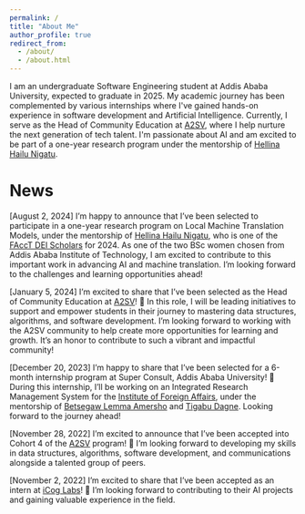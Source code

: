 ```yaml
---
permalink: /
title: "About Me"
author_profile: true
redirect_from: 
  - /about/
  - /about.html
---
```


I am an undergraduate Software Engineering student at Addis Ababa University, expected to graduate in 2025. My academic journey has been complemented by various internships where I've gained hands-on experience in software development and Artificial Intelligence. Currently, I serve as the Head of Community Education at [A2SV](https://a2sv.org/), where I help nurture the next generation of tech talent. I'm passionate about AI and am excited to be part of a one-year research program under the mentorship of [Hellina Hailu Nigatu](https://hhnigatu.github.io/).

News
======
[August 2, 2024]
I’m happy to announce that I’ve been selected to participate in a one-year research program on Local Machine Translation Models, under the mentorship of [Hellina Hailu Nigatu](https://hhnigatu.github.io/), who is one of the [FAccT DEI Scholars](https://facctconference.org/2024/deischolars) for 2024. As one of the two BSc women chosen from Addis Ababa Institute of Technology, I am excited to contribute to this important work in advancing AI and machine translation. I’m looking forward to the challenges and learning opportunities ahead!

[January 5, 2024]
I’m excited to share that I’ve been selected as the Head of Community Education at [A2SV](https://a2sv.org/)! 🎉 In this role, I will be leading initiatives to support and empower students in their journey to mastering data structures, algorithms, and software development. I’m looking forward to working with the A2SV community to help create more opportunities for learning and growth. It’s an honor to contribute to such a vibrant and impactful community!

[December 20, 2023]
I’m happy to share that I’ve been selected for a 6-month internship program at Super Consult, Addis Ababa University! 🎉 During this internship, I’ll be working on an Integrated Research Management System for the [Institute of Foreign Affairs](https://www.ifa.gov.et/), under the mentorship of [Betsegaw Lemma Amersho](https://www.linkedin.com/in/betsegaw-lemma-amersho/) and [Tigabu Dagne](https://www.linkedin.com/in/tigabudagne/). Looking forward to the journey ahead!

[November 28, 2022]
I’m excited to announce that I’ve been accepted into Cohort 4 of the [A2SV](https://a2sv.org/) program! 🎉 I’m looking forward to developing my skills in data structures, algorithms, software development, and communications alongside a talented group of peers.

[November 2, 2022]
I’m excited to share that I’ve been accepted as an intern at [iCog Labs](https://icog-labs.com/)! 🎉 I’m looking forward to contributing to their AI projects and gaining valuable experience in the field.

